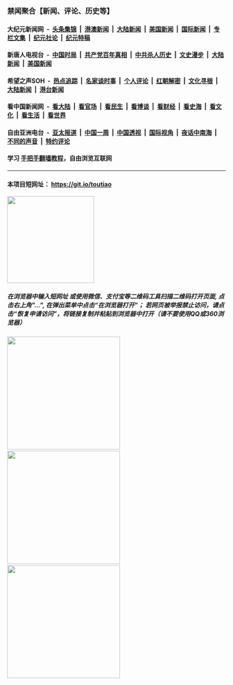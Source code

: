 ### 禁闻聚合【新闻、评论、历史等】

#### 大纪元新闻网 &nbsp;-&nbsp; [头条集锦](indexes/E头条集锦.md?t=02150102) &nbsp;|&nbsp; [港澳新闻](indexes/E港澳新闻.md?t=02150102)  &nbsp;|&nbsp; [大陆新闻](indexes/E大陆新闻.md?t=02150102) &nbsp;|&nbsp; [美国新闻](indexes/E美国新闻.md?t=02150102) &nbsp;|&nbsp; [国际新闻](indexes/E国际新闻.md?t=02150102) &nbsp;|&nbsp; [专栏文集](indexes/E专栏文集.md?t=02150102) &nbsp;|&nbsp; [纪元社论](indexes/E纪元社论.md?t=02150102) &nbsp;|&nbsp; [纪元特稿](indexes/E纪元特稿.md?t=02150102) 

#### 新唐人电视台 &nbsp;-&nbsp; [中国时局](indexes/N中国时局.md?t=02150102) &nbsp;|&nbsp; [共产党百年真相](indexes/N共产党百年真相.md?t=02150102) &nbsp;|&nbsp; [中共杀人历史](indexes/N中共杀人历史.md?t=02150102) &nbsp;|&nbsp; [文史漫步](indexes/N文史漫步.md?t=02150102) &nbsp;|&nbsp; [大陆新闻](indexes/N大陆新闻.md?t=02150102) &nbsp;|&nbsp; [美国新闻](indexes/N美国新闻.md?t=02150102)

#### 希望之声SOH &nbsp;-&nbsp; [热点追踪](indexes/H热点追踪.md?t=02150102) &nbsp;|&nbsp; [名家谈时事](indexes/H名家谈时事.md?t=02150102) &nbsp;|&nbsp; [个人评论](indexes/H个人评论.md?t=02150102)  &nbsp;|&nbsp; [红朝解密](indexes/H红朝解密.md?t=02150102) &nbsp;|&nbsp; [文化寻根](indexes/H文化寻根.md?t=02150102) &nbsp;|&nbsp; [大陆新闻](indexes/H大陆新闻.md?t=02150102) &nbsp;|&nbsp; [港台新闻](indexes/H港台新闻.md?t=02150102)

#### 看中国新闻网 &nbsp;-&nbsp; [看大陆](indexes/S看大陆.md?t=02150102) &nbsp;|&nbsp; [看官场](indexes/S看官场.md?t=02150102) &nbsp;|&nbsp; [看民生](indexes/S看民生.md?t=02150102)  &nbsp;|&nbsp; [看博谈](indexes/S看博谈.md?t=02150102) &nbsp;|&nbsp; [看财经](indexes/S看财经.md?t=02150102) &nbsp;|&nbsp; [看史海](indexes/S看史海.md?t=02150102) &nbsp;|&nbsp; [看文化](indexes/S看文化.md?t=02150102) &nbsp;|&nbsp; [看生活](indexes/S看生活.md?t=02150102) &nbsp;|&nbsp; [看世界](indexes/S看世界.md?t=02150102)

#### 自由亚洲电台 &nbsp;-&nbsp; [亚太报道](indexes/R亚太报道.md?t=02150102) &nbsp;|&nbsp; [中国一周](indexes/R中国一周.md?t=02150102) &nbsp;|&nbsp; [中国透视](indexes/R中国透视.md?t=02150102)  &nbsp;|&nbsp; [国际视角](indexes/R国际视角.md?t=02150102) &nbsp;|&nbsp; [夜话中南海](indexes/R夜话中南海.md?t=02150102) &nbsp;|&nbsp; [不同的声音](indexes/R不同的声音.md?t=02150102) &nbsp;|&nbsp; [特约评论](indexes/R特约评论.md?t=02150102)

#### 学习 [手把手翻墙教程](https://github.com/gfw-breaker/guides/wiki)，自由浏览互联网

----

#### 本项目短网址： https://git.io/toutiao
<img src="https://raw.githubusercontent.com/gfw-breaker/banned-news/master/scripts/img/qr.png" width="200px"/>  

##### 在浏览器中输入短网址 或使用微信、支付宝等二维码工具扫描二维码打开页面, 点击右上角"...", 在弹出菜单中点击“在浏览器打开”； 若网页被举报禁止访问，请点击“恢复申请访问”，将链接复制并粘贴到浏览器中打开（请不要使用QQ或360浏览器）

<img src="https://raw.githubusercontent.com/gfw-breaker/banned-news/master/scripts/img/1.png" width="260px"/> &nbsp; <img src="https://raw.githubusercontent.com/gfw-breaker/banned-news/master/scripts/img/2.png" width="260px"/> &nbsp; <img src="https://raw.githubusercontent.com/gfw-breaker/banned-news/master/scripts/img/3.png" width="260px"/>
